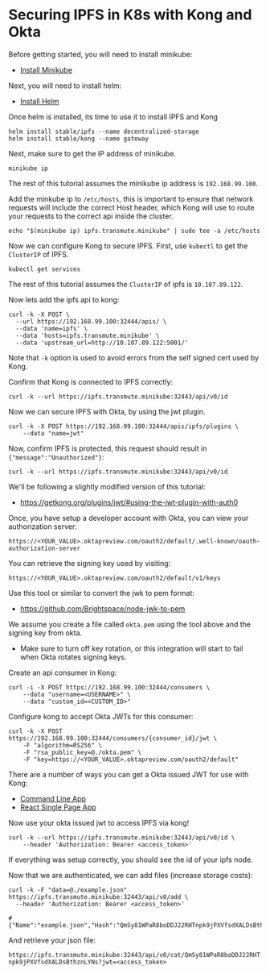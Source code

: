 # Securing IPFS in K8s with Kong and Okta

Before getting started, you will need to install minikube:

- [Install Minikube](https://kubernetes.io/docs/getting-started-guides/minikube/)

Next, you will need to install helm:

- [Install Helm](https://github.com/kubernetes/helm/blob/master/docs/install.md)

Once helm is installed, its time to use it to install IPFS and Kong

```
helm install stable/ipfs --name decentralized-storage
helm install stable/kong --name gateway
```

Next, make sure to get the IP address of minikube.

```
minikube ip
```

The rest of this tutorial assumes the minikube ip address is `192.168.99.100`.

Add the minkube ip to `/etc/hosts`, this is important to ensure that network requests will include the correct Host header, which Kong will use to route your requests to the correct api inside the cluster.

```
echo "$(minikube ip) ipfs.transmute.minikube" | sudo tee -a /etc/hosts
```

Now we can configure Kong to secure IPFS. First, use `kubectl` to get the `ClusterIP` of IPFS.

```
kubectl get services
```

The rest of this tutorial assumes the `ClusterIP` of ipfs is `10.107.89.122`.

Now lets add the ipfs api to kong:

```
curl -k -X POST \
  --url https://192.168.99.100:32444/apis/ \
  --data 'name=ipfs' \
  --data 'hosts=ipfs.transmute.minikube' \
  --data 'upstream_url=http://10.107.89.122:5001/'
```

Note that `-k` option  is used to avoid errors from the self signed cert used by Kong.

Confirm that Kong is connected to IPFS correctly:

```
curl -k --url https://ipfs.transmute.minikube:32443/api/v0/id
```

Now we can secure IPFS with Okta, by using the jwt plugin.

```
curl -k -X POST https://192.168.99.100:32444/apis/ipfs/plugins \
    --data "name=jwt"
```

Now, confirm IPFS is protected, this request should result in `{"message":"Unauthorized"}`:

```
curl -k --url https://ipfs.transmute.minikube:32443/api/v0/id
```

We'll be following a slightly modified version of this tutorial:

- https://getkong.org/plugins/jwt/#using-the-jwt-plugin-with-auth0

Once, you have setup a developer account with Okta, you can view your authorization server:

`https://<YOUR_VALUE>.oktapreview.com/oauth2/default/.well-known/oauth-authorization-server`

You can retrieve the signing key used by visiting:

`https://<YOUR_VALUE>.oktapreview.com/oauth2/default/v1/keys`

Use this tool or similar to convert the jwk to pem format:

- https://github.com/Brightspace/node-jwk-to-pem

We assume you create a file called `okta.pem` using the tool above and the signing key from okta.

* Make sure to turn off key rotation, or this integration will start to fail when Okta rotates signing keys.

Create an api consumer in Kong:

```
curl -i -X POST https://192.168.99.100:32444/consumers \
    --data "username=<USERNAME>" \
    --data "custom_id=<CUSTOM_ID>"
```

Configure kong to accept Okta JWTs for this consumer:

```
curl -k -X POST https://192.168.99.100:32444/consumers/{consumer_id}/jwt \
    -F "algorithm=RS256" \
    -F "rsa_public_key=@./okta.pem" \
    -F "key=https://<YOUR_VALUE>.oktapreview.com/oauth2/default"
```

There are a number of ways you can get a Okta issued JWT for use with Kong:

- [Command Line App](https://developer.okta.com/authentication-guide/implementing-authentication/auth-code-pkce)
- [React Single Page App](https://developer.okta.com/blog/2017/03/30/react-okta-sign-in-widget)

Now use your okta issued jwt to access IPFS via kong!

```
curl -k --url https://ipfs.transmute.minikube:32443/api/v0/id \
    --header 'Authorization: Bearer <access_token>'
```

If everything was setup correctly, you should see the id of your ipfs node.

Now that we are authenticated, we can add files (increase storage costs):

```
curl -k -F "data=@./example.json" https://ipfs.transmute.minikube:32443/api/v0/add \
  --header 'Authorization: Bearer <access_token>'

# {"Name":"example.json","Hash":"QmSy81WPaR8boDDJ22RHTnpk9jPXVfsdXALDsBthznLYNs"}
```

And retrieve your json file:

`https://ipfs.transmute.minikube:32443/api/v0/cat/QmSy81WPaR8boDDJ22RHTnpk9jPXVfsdXALDsBthznLYNs?jwt=<access_token>`


